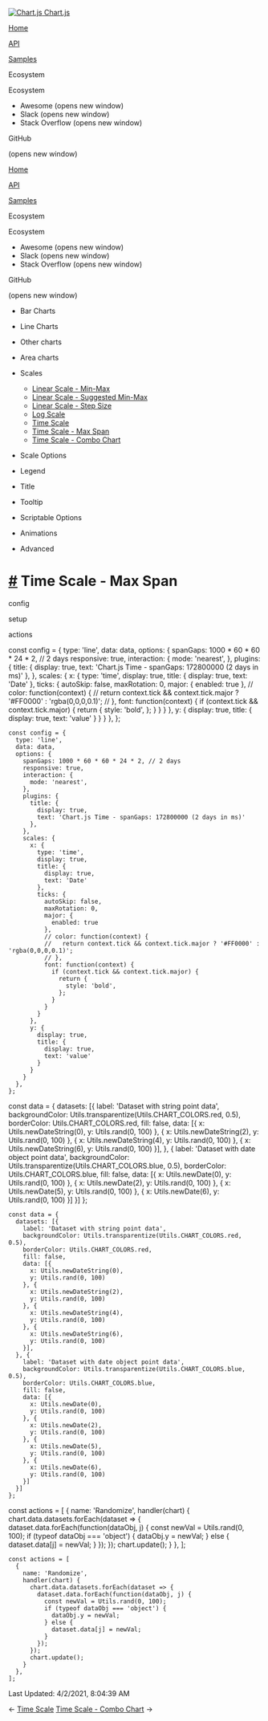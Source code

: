 <a href="/docs/3.0.0/" class="home-link router-link-active"><img src="/docs/3.0.0/favicon.ico" alt="Chart.js" class="logo" /> <span class="site-name can-hide">Chart.js</span></a>

<a href="/docs/3.0.0/" class="nav-link">Home</a>

<a href="/docs/3.0.0/api/" class="nav-link">API</a>

<a href="/docs/3.0.0/samples/" class="nav-link router-link-active">Samples</a>

<span class="title">Ecosystem</span> <span class="arrow down"></span>

<span class="title">Ecosystem</span> <span class="arrow right"></span>

-   Awesome
    <span class="sr-only">(opens new window)</span>
-   Slack
    <span class="sr-only">(opens new window)</span>
-   Stack Overflow
    <span class="sr-only">(opens new window)</span>

GitHub

<span class="sr-only">(opens new window)</span>

<a href="/docs/3.0.0/" class="nav-link">Home</a>

<a href="/docs/3.0.0/api/" class="nav-link">API</a>

<a href="/docs/3.0.0/samples/" class="nav-link router-link-active">Samples</a>

<span class="title">Ecosystem</span> <span class="arrow down"></span>

<span class="title">Ecosystem</span> <span class="arrow right"></span>

-   Awesome
    <span class="sr-only">(opens new window)</span>
-   Slack
    <span class="sr-only">(opens new window)</span>
-   Stack Overflow
    <span class="sr-only">(opens new window)</span>

GitHub

<span class="sr-only">(opens new window)</span>

-   Bar Charts <span class="arrow right"></span>

-   Line Charts <span class="arrow right"></span>

-   Other charts <span class="arrow right"></span>

-   Area charts <span class="arrow right"></span>

-   Scales <span class="arrow down"></span>

    -   <a href="/docs/3.0.0/samples/scales/linear-min-max.html" class="sidebar-link">Linear Scale - Min-Max</a>
    -   <a href="/docs/3.0.0/samples/scales/linear-min-max-suggested.html" class="sidebar-link">Linear Scale - Suggested Min-Max</a>
    -   <a href="/docs/3.0.0/samples/scales/linear-step-size.html" class="sidebar-link">Linear Scale - Step Size</a>
    -   <a href="/docs/3.0.0/samples/scales/log.html" class="sidebar-link">Log Scale</a>
    -   <a href="/docs/3.0.0/samples/scales/time-line.html" class="sidebar-link">Time Scale</a>
    -   <a href="/docs/3.0.0/samples/scales/time-max-span.html" class="active sidebar-link">Time Scale - Max Span</a>
    -   <a href="/docs/3.0.0/samples/scales/time-combo.html" class="sidebar-link">Time Scale - Combo Chart</a>

-   Scale Options <span class="arrow right"></span>

-   Legend <span class="arrow right"></span>

-   Title <span class="arrow right"></span>

-   Tooltip <span class="arrow right"></span>

-   Scriptable Options <span class="arrow right"></span>

-   Animations <span class="arrow right"></span>

-   Advanced <span class="arrow right"></span>

<a href="#time-scale-max-span" class="header-anchor">#</a> Time Scale - Max Span
================================================================================

config

setup

actions

<a href="https://github.com/chartjs/Chart.js/blob/master/docs/samples/scales/time-max-span.md" class="code-editor-tool fab fa-github fa-lg" title="View on GitHub"></a>

const config = { type: 'line', data: data, options: { spanGaps: 1000 \* 60 \* 60 \* 24 \* 2, // 2 days responsive: true, interaction: { mode: 'nearest', }, plugins: { title: { display: true, text: 'Chart.js Time - spanGaps: 172800000 (2 days in ms)' }, }, scales: { x: { type: 'time', display: true, title: { display: true, text: 'Date' }, ticks: { autoSkip: false, maxRotation: 0, major: { enabled: true }, // color: function(context) { // return context.tick && context.tick.major ? '\#FF0000' : 'rgba(0,0,0,0.1)'; // }, font: function(context) { if (context.tick && context.tick.major) { return { style: 'bold', }; } } } }, y: { display: true, title: { display: true, text: 'value' } } } }, };

    const config = {
      type: 'line',
      data: data,
      options: {
        spanGaps: 1000 * 60 * 60 * 24 * 2, // 2 days
        responsive: true,
        interaction: {
          mode: 'nearest',
        },
        plugins: {
          title: {
            display: true,
            text: 'Chart.js Time - spanGaps: 172800000 (2 days in ms)'
          },
        },
        scales: {
          x: {
            type: 'time',
            display: true,
            title: {
              display: true,
              text: 'Date'
            },
            ticks: {
              autoSkip: false,
              maxRotation: 0,
              major: {
                enabled: true
              },
              // color: function(context) {
              //   return context.tick && context.tick.major ? '#FF0000' : 'rgba(0,0,0,0.1)';
              // },
              font: function(context) {
                if (context.tick && context.tick.major) {
                  return {
                    style: 'bold',
                  };
                }
              }
            }
          },
          y: {
            display: true,
            title: {
              display: true,
              text: 'value'
            }
          }
        }
      },
    };

const data = { datasets: \[{ label: 'Dataset with string point data', backgroundColor: Utils.transparentize(Utils.CHART\_COLORS.red, 0.5), borderColor: Utils.CHART\_COLORS.red, fill: false, data: \[{ x: Utils.newDateString(0), y: Utils.rand(0, 100) }, { x: Utils.newDateString(2), y: Utils.rand(0, 100) }, { x: Utils.newDateString(4), y: Utils.rand(0, 100) }, { x: Utils.newDateString(6), y: Utils.rand(0, 100) }\], }, { label: 'Dataset with date object point data', backgroundColor: Utils.transparentize(Utils.CHART\_COLORS.blue, 0.5), borderColor: Utils.CHART\_COLORS.blue, fill: false, data: \[{ x: Utils.newDate(0), y: Utils.rand(0, 100) }, { x: Utils.newDate(2), y: Utils.rand(0, 100) }, { x: Utils.newDate(5), y: Utils.rand(0, 100) }, { x: Utils.newDate(6), y: Utils.rand(0, 100) }\] }\] };

    const data = {
      datasets: [{
        label: 'Dataset with string point data',
        backgroundColor: Utils.transparentize(Utils.CHART_COLORS.red, 0.5),
        borderColor: Utils.CHART_COLORS.red,
        fill: false,
        data: [{
          x: Utils.newDateString(0),
          y: Utils.rand(0, 100)
        }, {
          x: Utils.newDateString(2),
          y: Utils.rand(0, 100)
        }, {
          x: Utils.newDateString(4),
          y: Utils.rand(0, 100)
        }, {
          x: Utils.newDateString(6),
          y: Utils.rand(0, 100)
        }],
      }, {
        label: 'Dataset with date object point data',
        backgroundColor: Utils.transparentize(Utils.CHART_COLORS.blue, 0.5),
        borderColor: Utils.CHART_COLORS.blue,
        fill: false,
        data: [{
          x: Utils.newDate(0),
          y: Utils.rand(0, 100)
        }, {
          x: Utils.newDate(2),
          y: Utils.rand(0, 100)
        }, {
          x: Utils.newDate(5),
          y: Utils.rand(0, 100)
        }, {
          x: Utils.newDate(6),
          y: Utils.rand(0, 100)
        }]
      }]
    };

const actions = \[ { name: 'Randomize', handler(chart) { chart.data.datasets.forEach(dataset =&gt; { dataset.data.forEach(function(dataObj, j) { const newVal = Utils.rand(0, 100); if (typeof dataObj === 'object') { dataObj.y = newVal; } else { dataset.data\[j\] = newVal; } }); }); chart.update(); } }, \];

    const actions = [
      {
        name: 'Randomize',
        handler(chart) {
          chart.data.datasets.forEach(dataset => {
            dataset.data.forEach(function(dataObj, j) {
              const newVal = Utils.rand(0, 100);
              if (typeof dataObj === 'object') {
                dataObj.y = newVal;
              } else {
                dataset.data[j] = newVal;
              }
            });
          });
          chart.update();
        }
      },
    ];

<span class="prefix">Last Updated:</span> <span class="time">4/2/2021, 8:04:39 AM</span>

<span class="prev"> ← <a href="/docs/3.0.0/samples/scales/time-line.html" class="prev">Time Scale</a> </span> <span class="next"> [Time Scale - Combo Chart](/docs/3.0.0/samples/scales/time-combo.html) → </span>
